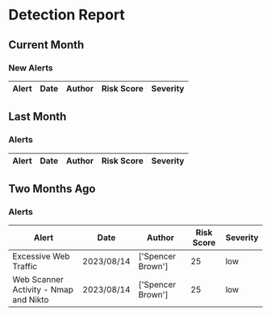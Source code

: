 # Detection Report
## Current Month
### New Alerts

| Alert | Date | Author | Risk Score | Severity |
| --- | --- | --- | --- | --- |
## Last Month
### Alerts

| Alert | Date | Author | Risk Score | Severity |
| --- | --- | --- | --- | --- |
## Two Months Ago
### Alerts

| Alert | Date | Author | Risk Score | Severity |
| --- | --- | --- | --- | --- |
|Excessive Web Traffic|2023/08/14|['Spencer Brown']|25|low|
|Web Scanner Activity - Nmap and Nikto|2023/08/14|['Spencer Brown']|25|low|
